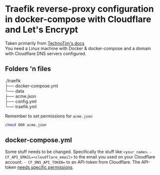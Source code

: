 # Traefik reverse-proxy configuration in docker-compose with Cloudflare and Let's Encrypt
Taken primarily from [TechnoTim's docs](https://github.com/techno-tim/techno-tim.github.io/tree/master/reference_files/traefik-portainer-ssl/traefik) \
You need a Linux machine with Docker & docker-compose and a domain with Cloudflare DNS servers configured.

## Folders 'n files
./traefik \
├── docker-compose.yml \
└── data \
    ├── acme.json \
    ├── config.yml \
    └── traefik.yml

Remember to set permissions for `acme.json`
```bash
chmod 600 acme.json
```

## docker-compose.yml
Some stuff needs to be changed. Specifically the stuff like `<your_name>`.
`- CF_API_EMAIL=<cloudflare_email>` to the email you used on your Cloudflare account.
`- CF_DNS_API_TOKEN=` to an API-token from Cloudflare. The API-token [needs specific permissions](api-token.png).
